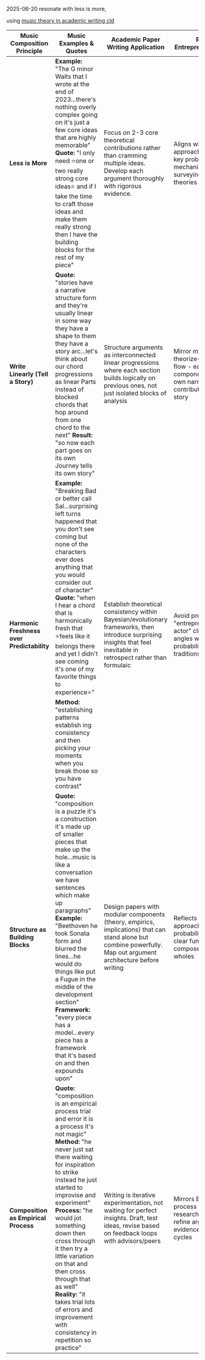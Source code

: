 2025-06-20
resonate with less is more, 

using [music theory in academic writing cld](https://claude.ai/chat/c1eee5c6-2bd7-46b4-8b14-87c8db138402)

| Music Composition Principle                | Music Examples & Quotes                                                                                                                                                                                                                                                                                                                                                                                                                                                                                          | Academic Paper Writing Application                                                                                                                                     | Relevance to Entrepreneurship Research                                                                                                    |
| ------------------------------------------ | ---------------------------------------------------------------------------------------------------------------------------------------------------------------------------------------------------------------------------------------------------------------------------------------------------------------------------------------------------------------------------------------------------------------------------------------------------------------------------------------------------------------- | ---------------------------------------------------------------------------------------------------------------------------------------------------------------------- | ----------------------------------------------------------------------------------------------------------------------------------------- |
| **Less is More**                           | **Example:** "The G minor Walts that I wrote at the end of 2023...there's nothing overly complex going on it's just a few core ideas that are highly memorable" **Quote:** "I only need ⭐️one or two really strong core ideas⭐️ and if I take the time to craft those ideas and make them really strong then I have the building blocks for the rest of my piece"                                                                                                                                                | Focus on 2-3 core theoretical contributions rather than cramming multiple ideas. Develop each argument thoroughly with rigorous evidence.                              | Aligns with my orbit approach - concentrate on key probabilistic reasoning mechanisms rather than surveying all entrepreneurial theories  |
| **Write Linearly (Tell a Story)**          | **Quote:** "stories have a narrative structure form and they're usually linear in some way they have a shape to them they have a story arc...let's think about our chord progressions as linear Parts instead of blocked chords that hop around from one chord to the next" **Result:** "so now each part goes on its own Journey tells its own story"                                                                                                                                                           | Structure arguments as interconnected linear progressions where each section builds logically on previous ones, not just isolated blocks of analysis                   | Mirror my theorize→produce→evaluate flow - each research component should have its own narrative arc that contributes to the larger story |
| **Harmonic Freshness over Predictability** | **Example:** "Breaking Bad or better call Sal...surprising left turns happened that you don't see coming but none of the characters ever does anything that you would consider out of character" **Quote:** "when I hear a chord that is harmonically fresh that ⭐️feels like it belongs there and yet I didn't see coming it's one of my favorite things to experience⭐️" **Method:** "establishing patterns establish ing consistency and then picking your moments when you break those so you have contrast" | Establish theoretical consistency within Bayesian/evolutionary frameworks, then introduce surprising insights that feel inevitable in retrospect rather than formulaic | Avoid predictable "entrepreneur as rational actor" cliches - find fresh angles within established probabilistic modeling traditions       |
| **Structure as Building Blocks**           | **Quote:** "composition is a puzzle it's a construction it's made up of smaller pieces that make up the hole...music is like a conversation we have sentences which make up paragraphs" **Example:** "Beethoven he took Sonata form and blurred the lines...he would do things like put a Fugue in the middle of the development section" **Framework:** "every piece has a model...every piece has a framework that it's based on and then expounds upon"                                                       | Design papers with modular components (theory, empirics, implications) that can stand alone but combine powerfully. Map out argument architecture before writing       | Reflects my computational approach - build papers like probabilistic programs with clear functions that compose into coherent wholes      |
| **Composition as Empirical Process**       | **Quote:** "composition is an empirical process trial and error it is a process it's not magic" **Method:** "he never just sat there waiting for inspiration to strike instead he just started to improvise and experiment" **Process:** "he would jot something down then cross through it then try a little variation on that and then cross through that as well" **Reality:** "it takes trial lots of errors and improvement with consistency in repetition so practice"                                     | Writing is iterative experimentation, not waiting for perfect insights. Draft, test ideas, revise based on feedback loops with advisors/peers                          | Mirrors Bayesian updating process central to my research - continuously refine arguments through evidence and peer review cycles          |
